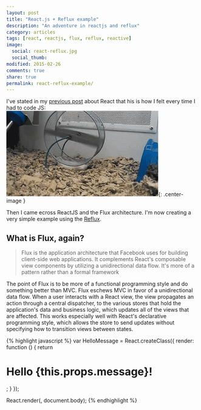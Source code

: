 ```yaml
---
layout: post
title: "React.js + Reflux example"
description: "An adventure in reactjs and reflux"
category: articles
tags: [react, reactjs, flux, reflux, reactive]
image:
  social: react-reflux.jpg
  social_thumb: 
modified: 2015-02-26
comments: true
share: true
permalink: react-reflux-example/
---
```


I've stated in my [previous post](/react-what-the-flux/) about React that his is how I felt every time I had to code JS:
![](/images/hamster_reverse_wheel.gif){: .center-image }

Then I came ecross ReactJS and the Flux architecture. I'm now creating a very simple example using the [Reflux](https://github.com/spoike/refluxjs). 

## What is Flux, again?

> Flux is the application architecture that Facebook uses for building client-side web applications. It complements React's composable view components by utilizing a unidirectional data flow. It's more of a pattern rather than a formal framework

The point of Flux is to be more of a functional programming style and do something better than MVC. Flux eschews MVC in favor of a unidirectional data flow. When a user interacts with a React view, the view propagates an action through a central dispatcher, to the various stores that hold the application's data and business logic, which updates all of the views that are affected. This works especially well with React's declarative programming style, which allows the store to send updates without specifying how to transition views between states.



{% highlight javascript %}
var HelloMessage = React.createClass({
  render: function () {
    return <h1>Hello {this.props.message}!</h1>;
  }
});
 
React.render(<HelloMessage message="World" />, document.body);
{% endhighlight %}

